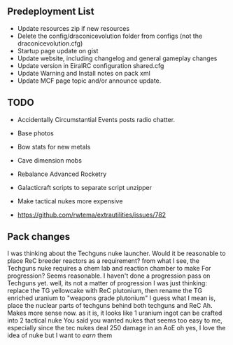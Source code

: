 ﻿## Predeployment List
- Update resources zip if new resources
- Delete the config/draconicevolution folder from configs (not the draconicevolution.cfg)
- Startup page update on gist
- Update website, including changelog and general gameplay changes
- Update version in EiraIRC configuration shared.cfg
- Update Warning and Install notes on pack xml
- Update MCF page topic and/or announce update.

## TODO

- Accidentally Circumstantial Events posts radio chatter.
- Base photos

- Bow stats for new metals
- Cave dimension mobs

- Rebalance Advanced Rocketry
- Galacticraft scripts to separate script unzipper

- Make tactical nukes more expensive

- https://github.com/rwtema/extrautilities/issues/782

## Pack changes


<Pterodactlol> I was thinking about the Techguns nuke launcher. Would it be reasonable to place ReC breeder reactors as a requirement?
<Pterodactlol> from what I see, the Techguns nuke requires a chem lab and reaction chamber to make
<Haggle1996> For progression? Seems reasonable.
<Haggle1996> I haven't done a progression pass on Techguns yet.
<Pterodactlol> well, its not a matter of progression
<Pterodactlol> I was just thinking: replace the TG yellowcake with ReC plutonium, then rename the TG enriched uranium to "weapons grade plutonium"
<Pterodactlol> I guess what I mean is, place the nuclear parts of techguns behind both techguns and ReC
<Haggle1996> Ah. Makes more sense now.
<Pterodactlol> as it is, it looks like 1 uranium ingot can be crafted into 2 tactical nuke
<Haggle1996> You said you wanted nukes
<Pterodactlol> that seems too easy to me, especially since the tec nukes deal 250 damage in an AoE
<Pterodactlol> oh yes, I love the idea of nuke
<Pterodactlol> but I want to *earn* them